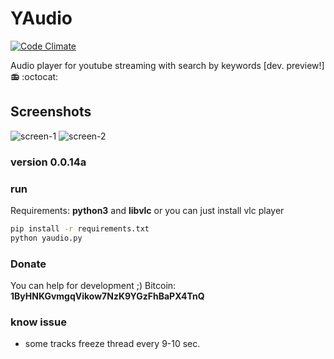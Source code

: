 # YAudio
[![Code 
Climate](https://codeclimate.com/github/foozzi/yaudio/badges/gpa.svg)](https://codeclimate.com/github/foozzi/yaudio)


Audio player for youtube streaming with search by keywords [dev. preview!] 📻 :octocat: 

## Screenshots
![screen-1](http://i.imgur.com/eUenzBQl.png)
![screen-2](http://i.imgur.com/IwNumanl.png)

### version 0.0.14a

### run
Requirements: **python3** and **libvlc** or you can just install vlc 
player
```bash
pip install -r requirements.txt
python yaudio.py
```
### Donate
You can help for development ;)
Bitcoin: **1ByHNKGvmgqVikow7NzK9YGzFhBaPX4TnQ**

### know issue
 - some tracks freeze thread every 9-10 sec.


